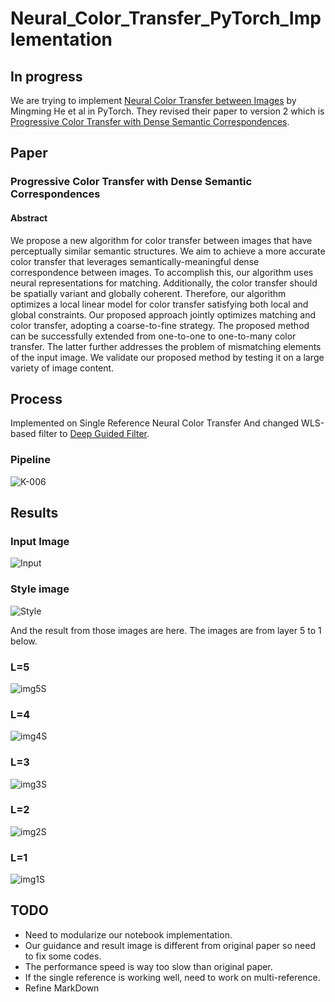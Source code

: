 # Neural_Color_Transfer_PyTorch_Implementation
## In progress
We are trying to implement [Neural Color Transfer between Images][1] by Mingming He et al in PyTorch.
They revised their paper to version 2 which is [Progressive Color Transfer with Dense Semantic Correspondences][2].

## Paper
### Progressive Color Transfer with Dense Semantic Correspondences
#### Abstract
We propose a new algorithm for color transfer between images that have perceptually similar semantic structures. We aim to achieve a more accurate color transfer that leverages semantically-meaningful dense correspondence between images. To accomplish this, our algorithm uses neural representations for matching. Additionally, the color transfer should be spatially variant and globally coherent. Therefore, our algorithm optimizes a local linear model for color transfer satisfying both local and global constraints. Our proposed approach jointly optimizes matching and color transfer, adopting a coarse-to-fine strategy. The proposed method can be successfully extended from one-to-one to one-to-many color transfer. The latter further addresses the problem of mismatching elements of the input image. We validate our proposed method by testing it on a large variety of image content.

[1]:https://arxiv.org/abs/1710.00756v1
[2]:https://arxiv.org/abs/1710.00756v2

## Process
Implemented on Single Reference Neural Color Transfer
And changed WLS-based filter to [Deep Guided Filter][3].


### Pipeline
![K-006](https://user-images.githubusercontent.com/15609545/54339117-37a31d00-4677-11e9-9bb3-a6fa0ee48fd1.jpg)




[3]:https://github.com/wuhuikai/DeepGuidedFilter

## Results
### Input Image
![Input](https://user-images.githubusercontent.com/15609545/54282220-e0ea0480-45de-11e9-810f-8d8467c0b60e.jpg)

### Style image
![Style](https://user-images.githubusercontent.com/15609545/54282236-e8111280-45de-11e9-862c-a8c90724de85.jpg)

And the result from those images are here. The images are from layer 5 to 1 below.

### L=5 
![img5S](https://user-images.githubusercontent.com/15609545/54282066-8355b800-45de-11e9-9765-4071bf432e19.png)

### L=4
![img4S](https://user-images.githubusercontent.com/15609545/54282069-851f7b80-45de-11e9-8bf6-7dd66ab3c9ac.png)

### L=3
![img3S](https://user-images.githubusercontent.com/15609545/54282074-8781d580-45de-11e9-8c9b-c1f701736da5.png)

### L=2
![img2S](https://user-images.githubusercontent.com/15609545/54282080-894b9900-45de-11e9-9192-af2c2ed814d6.png)

### L=1
![img1S](https://user-images.githubusercontent.com/15609545/54282082-8badf300-45de-11e9-8b8b-9deeab193846.png)

## TODO
 - Need to modularize our notebook implementation.
 - Our guidance and result image is different from original paper so need to fix some codes.
 - The performance speed is way too slow than original paper.
 - If the single reference is working well, need to work on multi-reference.
 - Refine MarkDown
